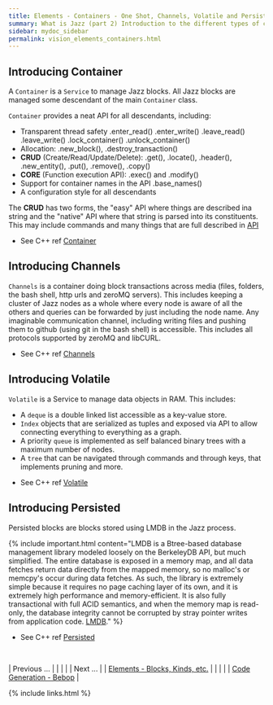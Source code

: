 ```yaml
---
title: Elements - Containers - One Shot, Channels, Volatile and Persisted
summary: What is Jazz (part 2) Introduction to the different types of containers
sidebar: mydoc_sidebar
permalink: vision_elements_containers.html
---
```


## Introducing Container

A `Container` is a `Service` to manage Jazz blocks. All Jazz blocks are managed some descendant of the main `Container` class.

`Container` provides a neat API for all descendants, including:

 - Transparent thread safety .enter_read() .enter_write() .leave_read() .leave_write() .lock_container() .unlock_container()
 - Allocation: .new_block(), .destroy_transaction()
 - **CRUD** (Create/Read/Update/Delete): .get(), .locate(), .header(), .new_entity(), .put(), .remove(), .copy()
 - **CORE** (Function execution API): .exec() and .modify()
 - Support for container names in the API .base_names()
 - A configuration style for all descendants

The **CRUD** has two forms, the "easy" API where things are described ina string and the "native" API where that string is parsed into
its constituents. This may include commands and many things that are full described in [API](api_ref_intro.html)

* See C++ ref [Container](/develop_jazz02/classjazz__elements_1_1Container.html)

## Introducing Channels

`Channels` is a container doing block transactions across media (files, folders, the bash shell, http urls and zeroMQ servers). This
includes keeping a cluster of Jazz nodes as a whole where every node is aware of all the others and queries can be forwarded by just
including the node name. Any imaginable communication channel, including writing files and pushing them to github (using git in the bash
shell) is accessible. This includes all protocols supported by zeroMQ and libCURL.

* See C++ ref [Channels](/develop_jazz02/classjazz__elements_1_1Channels.html)

## Introducing Volatile

`Volatile` is a Service to manage data objects in RAM. This includes:

 - A `deque` is a double linked list accessible as a key-value store.
 - `Index` objects that are serialized as tuples and exposed via API to allow connecting everything to everything as a graph.
 - A priority `queue` is implemented as self balanced binary trees with a maximum number of nodes.
 - A `tree` that can be navigated through commands and through keys, that implements pruning and more.

* See C++ ref [Volatile](/develop_jazz02/classjazz__elements_1_1Volatile.html)

## Introducing Persisted

Persisted blocks are blocks stored using LMDB in the Jazz process.

{% include important.html content="LMDB is a Btree-based database management library modeled loosely on the BerkeleyDB API, but much simplified. The entire database is exposed in a memory map, and all data fetches return data directly from the mapped memory, so no malloc's or memcpy's occur during data fetches. As such, the library is extremely simple because it requires no page caching layer of its own, and it is extremely high performance and memory-efficient. It is also fully transactional with full ACID semantics, and when the memory map is read-only, the database integrity cannot be corrupted by stray pointer writes from application code. [LMDB](http://www.lmdb.tech/doc/)." %}

* See C++ ref [Persisted](/develop_jazz02/classjazz__elements_1_1Persisted.html)

<br/>

| <span class="label label-default">Previous ...</span> | | | | | <span class="label label-info">Next ...</span> |
| [Elements - Blocks, Kinds, etc.](vision_elements_block_kind_etc.html) | | | | | [Code Generation - Bebop](vision_code_bebop.html) |

{% include links.html %}
